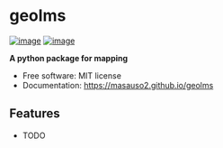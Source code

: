 # geolms


[![image](https://img.shields.io/pypi/v/geolms.svg)](https://pypi.python.org/pypi/geolms)
[![image](https://img.shields.io/conda/vn/conda-forge/geolms.svg)](https://anaconda.org/conda-forge/geolms)


**A python package for mapping**


-   Free software: MIT license
-   Documentation: https://masauso2.github.io/geolms
    

## Features

-   TODO
